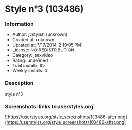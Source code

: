 # Style n°3 (103486)

### Information
- Author: jvstylish (unknown)
- Created at: unknown
- Updated at: 7/17/2014, 2:19:05 PM
- License: NO-REDISTRIBUTION
- Category: jeuxvideo
- Rating: undefined
- Total installs: 85
- Weekly installs: 0


### Description
style n°3


### Screenshots (links to userstyles.org)
![https://userstyles.org/style_screenshots/103486-after.png](https://userstyles.org/style_screenshots/103486-after.png)


